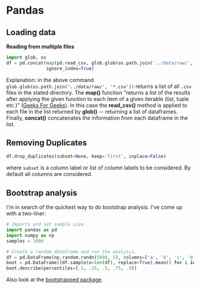# Pandas

## Loading data

**Reading from multiple files**

``` python
import glob, os
df = pd.concat(map(pd.read_csv, glob.glob(os.path.join('../data/raw/', '*.csv'))), 
               ignore_index=True)
```

Explanation: in the above command `glob.glob(os.path.join('../data/raw/', '*.csv'))` returns a list of all `.csv` files in the stated directory. The **map()** function "returns a list of the results after applying the given function to each item of a given iterable (list, tuple etc.)" ([Geeks For Geeks](https://www.geeksforgeeks.org/python-map-function/)). In this case the **read_csv()** method is applied to each file in the list returned by **glob()** -- returning a list of dataframes. Finally, **concat()** concatenates the information from each dataframe in the list.

## Removing Duplicates

``` python
df.drop_duplicates(subset=None, keep='first', inplace=False)
```

where `subset` is a column label or list of column labels to be considered. By default all columns are considered.

## Bootstrap analysis

I'm in search of the quickest way to do bootstrap analysis. I've come up with a two-liner:

``` python
# Imports and set sample size.
import pandas as pd
import numpy as np
samples = 1000

# Create a random dataframe and run the analysis.
df = pd.DataFrame(np.random.randn(5000, 5), columns=['a', 'b', 'c', 'd', 'e'])
boot = pd.DataFrame([df.sample(n=len(df), replace=True).mean() for i in range(samples)])
boot.describe(percentiles=[.1, .25, .5, .75, .9])
```

Also look at the [bootstrapped package](https://github.com/facebookincubator/bootstrapped).
